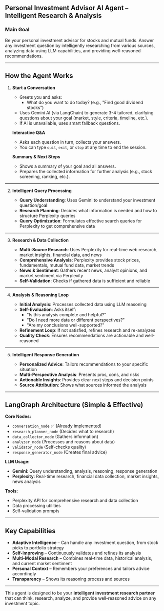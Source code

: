 ## **Personal Investment Advisor AI Agent – Intelligent Research & Analysis**

### **Main Goal**

Be your personal investment advisor for stocks and mutual funds. Answer any investment question by intelligently researching from various sources, analyzing data using LLM capabilities, and providing well-reasoned recommendations.

---

## **How the Agent Works**

1. **Start a Conversation**

   * Greets you and asks:
     * What do you want to do today? (e.g., "Find good dividend stocks")
   * Uses Gemini AI (via LangChain) to generate 3-4 tailored, clarifying questions about your goal (market, style, criteria, timeline, etc.).
   * If AI is unavailable, uses smart fallback questions.

   **Interactive Q&A**
   * Asks each question in turn, collects your answers.
   * You can type `quit`, `exit`, or `stop` at any time to end the session.

   **Summary & Next Steps**
   * Shows a summary of your goal and all answers.
   * Prepares the collected information for further analysis (e.g., stock screening, ranking, etc.).

---

2. **Intelligent Query Processing**

   * **Query Understanding**: Uses Gemini to understand your investment question/goal
   * **Research Planning**: Decides what information is needed and how to structure Perplexity queries
   * **Query Optimization**: Formulates effective search queries for Perplexity to get comprehensive data

---

3. **Research & Data Collection**

   * **Multi-Source Research**: Uses Perplexity for real-time web research, market insights, financial data, and news
   * **Comprehensive Analysis**: Perplexity provides stock prices, fundamentals, mutual fund data, market trends
   * **News & Sentiment**: Gathers recent news, analyst opinions, and market sentiment via Perplexity
   * **Self-Validation**: Checks if gathered data is sufficient and reliable

---

4. **Analysis & Reasoning Loop**

   * **Initial Analysis**: Processes collected data using LLM reasoning
   * **Self-Evaluation**: Asks itself:
     * "Is this analysis complete and helpful?"
     * "Do I need more data or different perspectives?"
     * "Are my conclusions well-supported?"
   * **Refinement Loop**: If not satisfied, refines research and re-analyzes
   * **Quality Check**: Ensures recommendations are actionable and well-reasoned

---

5. **Intelligent Response Generation**

   * **Personalized Advice**: Tailors recommendations to your specific situation
   * **Multi-Perspective Analysis**: Presents pros, cons, and risks
   * **Actionable Insights**: Provides clear next steps and decision points
   * **Source Attribution**: Shows what sources informed the analysis

---

## **LangGraph Architecture (Simple & Effective)**

**Core Nodes:**
- `conversation_node` ✅ (Already implemented)
- `research_planner_node` (Decides what to research)
- `data_collector_node` (Gathers information)
- `analyzer_node` (Processes and reasons about data)
- `validator_node` (Self-checks quality)
- `response_generator_node` (Creates final advice)

**LLM Usage:**
- **Gemini**: Query understanding, analysis, reasoning, response generation
- **Perplexity**: Real-time research, financial data collection, market insights, news analysis

**Tools:**
- Perplexity API for comprehensive research and data collection
- Data processing utilities
- Self-validation prompts

---

## **Key Capabilities**

* **Adaptive Intelligence** – Can handle any investment question, from stock picks to portfolio strategy
* **Self-Improving** – Continuously validates and refines its analysis
* **Multi-Modal Research** – Combines real-time data, historical analysis, and current market sentiment
* **Personal Context** – Remembers your preferences and tailors advice accordingly
* **Transparency** – Shows its reasoning process and sources

---

This agent is designed to be your **intelligent investment research partner** that can think, research, analyze, and provide well-reasoned advice on any investment topic.

